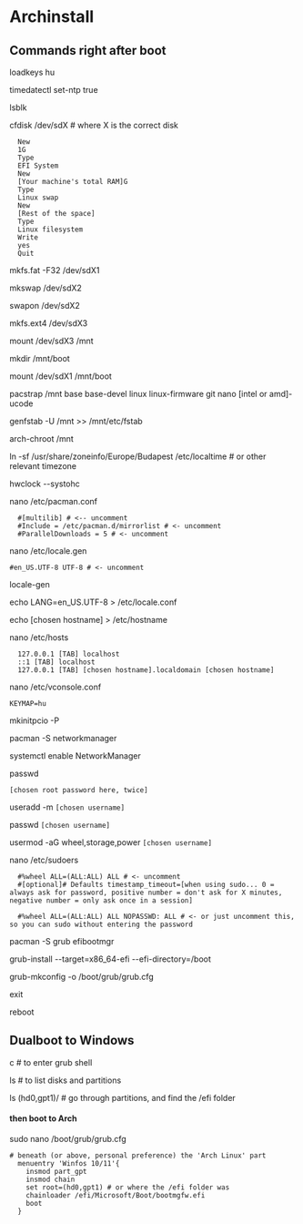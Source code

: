 # Archinstall

## Commands right after boot

loadkeys hu

timedatectl set-ntp true

lsblk

cfdisk /dev/sdX # where X is the correct disk
```
  New
  1G
  Type
  EFI System
  New
  [Your machine's total RAM]G
  Type
  Linux swap
  New
  [Rest of the space]
  Type
  Linux filesystem
  Write
  yes
  Quit
```

mkfs.fat -F32 /dev/sdX1

mkswap /dev/sdX2

swapon /dev/sdX2

mkfs.ext4 /dev/sdX3

mount /dev/sdX3 /mnt

mkdir /mnt/boot

mount /dev/sdX1 /mnt/boot

pacstrap /mnt base base-devel linux linux-firmware git nano [intel or amd]-ucode

genfstab -U /mnt >> /mnt/etc/fstab

arch-chroot /mnt

ln -sf /usr/share/zoneinfo/Europe/Budapest /etc/localtime # or other relevant timezone

hwclock --systohc

nano /etc/pacman.conf
```
  #[multilib] # <-- uncomment
  #Include = /etc/pacman.d/mirrorlist # <- uncomment
  #ParallelDownloads = 5 # <- uncomment
```

nano /etc/locale.gen
```
#en_US.UTF-8 UTF-8 # <- uncomment
```

locale-gen

echo LANG=en_US.UTF-8 > /etc/locale.conf

echo [chosen hostname] > /etc/hostname

nano /etc/hosts
```
  127.0.0.1 [TAB] localhost
  ::1 [TAB] localhost
  127.0.0.1 [TAB] [chosen hostname].localdomain [chosen hostname]
```

nano /etc/vconsole.conf
```
KEYMAP=hu
```

mkinitpcio -P

pacman -S networkmanager

systemctl enable NetworkManager

passwd 

```[chosen root password here, twice]```

useradd -m  ```[chosen username]```

passwd 
```[chosen username]```

usermod -aG wheel,storage,power 
```[chosen username]```

nano /etc/sudoers
```
  #%wheel ALL=(ALL:ALL) ALL # <- uncomment
  #[optional]# Defaults timestamp_timeout=[when using sudo... 0 = always ask for password, positive number = don't ask for X minutes, negative number = only ask once in a session]

  #%wheel ALL=(ALL:ALL) ALL NOPASSWD: ALL # <- or just uncomment this, so you can sudo without entering the password
```

pacman -S grub efibootmgr

grub-install --target=x86_64-efi --efi-directory=/boot

grub-mkconfig -o /boot/grub/grub.cfg

exit

reboot

## Dualboot to Windows

c # to enter grub shell

ls # to list disks and partitions

ls (hd0,gpt1)/ # go through partitions, and find the /efi folder

#### then boot to Arch

sudo nano /boot/grub/grub.cfg
```
# beneath (or above, personal preference) the 'Arch Linux' part
  menuentry 'Winfos 10/11'{
    insmod part_gpt
    insmod chain
    set root=(hd0,gpt1) # or where the /efi folder was
    chainloader /efi/Microsoft/Boot/bootmgfw.efi
    boot
  }
```
